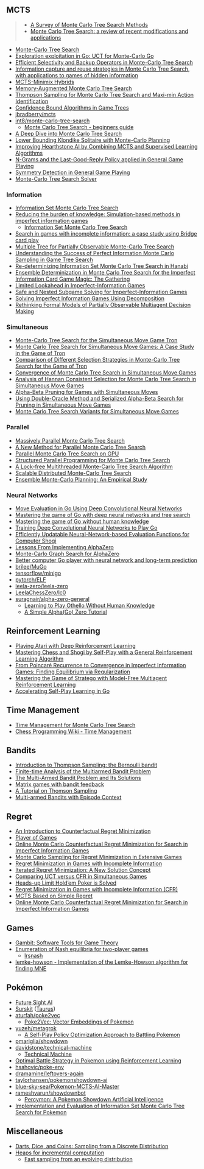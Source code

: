 ## MCTS

> - [A Survey of Monte Carlo Tree Search Methods](papers/mcts-survey.pdf)
> - [Monte Carlo Tree Search: a review of recent modifications and
  applications](papers/mcts-review.pdf)

- [Monte-Carlo Tree Search](papers/mcts.pdf)
- [Exploration exploitation in Go: UCT for Monte-Carlo Go](papers/mcts-uct.pdf)
- [Efficient Selectivity and Backup Operators in Monte-Carlo Tree Search](papers/mcts-select.pdf)
- [Information capture and reuse strategies in Monte Carlo Tree
  Search, with applications to games of hidden information](papers/icarus-epic.pdf)
- [MCTS-Minimix Hybrids](papers/mcts-minimax.pdf)
- [Memory-Augmented Monte Carlo Tree Search](papers/mcts-memory.pdf)
- [Thompson Sampling for Monte Carlo Tree Search and Maxi-min Action
  Identification](papers/mcts-thompson.pdf)
- [Confidence Bound Algorithms in Game Trees](papers/mcts-cba.pdf)
- [jbradberry/mcts](https://github.com/jbradberry/mcts)
- [int8/monte-carlo-tree-search](https://github.com/int8/monte-carlo-tree-search)
  - [Monte Carlo Tree Search - beginners
    guide](https://int8.io/monte-carlo-tree-search-beginners-guide/)
- [A Deep Dive into Monte Carlo Tree Search](https://www.moderndescartes.com/essays/deep_dive_mcts/)
- [Lower Bounding Klondike Solitaire with Monte-Carlo Planning](papers/klondike.pdf)
- [Improving Hearthstone AI by Combining MCTS and Supervised Learning
  Algorithms](papers/mcts-hearthstone.pdf)
- [N-Grams and the Last-Good-Reply Policy applied in General Game Playing](papers/mcts-ngrams.pdf)
- [Symmetry Detection in General Game Playing](papers/ggp-symmetry.pdf)
- [Monte-Carlo Tree Search Solver](papers/mcts-solver.pdf)
  
### Information

- [Information Set Monte Carlo Tree Search](papers/information-set-mcts.pdf)
- [Reducing the burden of knowledge: Simulation-based methods in imperfect information
  games](http://www.aifactory.co.uk/newsletter/2013_01_reduce_burden.htm)
  - [Information Set Monte Carlo Tree Search](https://gist.github.com/kjlubick/8ea239ede6a026a61f4d)
- [Search in games with incomplete information: a case study using Bridge card
  play](papers/bridge-study.pdf)
- [Multiple Tree for Partially Observable Monte-Carlo Tree Search](papers/multiple-pomcts.pdf)
- [Understanding the Success of Perfect Information Monte Carlo Sampling in Game Tree
  Search](papers/mcts-pimc.pdf)
- [Re-determinizing Information Set Monte Carlo Tree Search in
  Hanabi](papers/redeterminizing-ismcts.pdf)
- [Ensemble Determinization in Monte Carlo Tree Search for the Imperfect Information Card Game
  Magic: The Gathering](papers/mcts-mtg.pdf)
- [Limited Lookahead in Imperfect-Information Games](papers/lookahead.pdf)
- [Safe and Nested Subgame Solving for Imperfect-Information Games](papers/subgame-solving.pdf)
- [Solving Imperfect Information Games Using Decomposition](papers/subgame-decomposition.pdf)
- [Rethinking Formal Models of Partially Observable Multiagent Decision Making](papers/podm.pdf)

### Simultaneous

- [Monte-Carlo Tree Search for the Simultaneous Move Game Tron](papers/tron-mcts.pdf)
- [Monte Carlo Tree Search for Simultaneous Move Games: A Case Study in the Game of
  Tron](papers/tron-mcts-casestudy.pdf)
- [Comparison of Different Selection Strategies in Monte-Carlo Tree Search for the Game of
  Tron](papers/tron-mcts-comparison.pdf)
- [Convergence of Monte Carlo Tree Search in Simultaneous Move Games](papers/simulataneous-mcts.pdf)
- [Analysis of Hannan Consistent Selection for Monte Carlo Tree Search in Simultaneous Move
  Games](papers/mcts-hannan.pdf)
- [Alpha-Beta Pruning for Games with Simultaneous Moves](papers/sm-ab.pdf)
- [Using Double-Oracle Method and Serialized Alpha-Beta Search for Pruning in
  Simultaneous Move Games](papers/double-oracle-ab.pdf)
- [Monte Carlo Tree Search Variants for Simultaneous Move Games](papers/sm-mcts-variants.pdf)

### Parallel

- [Massively Parallel Monte Carlo Tree Search](papers/massively-parallel-mcts.pdf)
- [A New Method for Parallel Monte Carlo Tree Search](papers/parallel-mcts-new.pdf)
- [Parallel Monte Carlo Tree Search on GPU](papers/gpu-mcts.pdf)
- [Structured Parallel Programming for Monte Carlo Tree Search](papers/structured-parallel-mcts.pdf)
- [A Lock-free Multithreaded Monte-Carlo Tree Search Algorithm](papers/lockfree-mcts.pdf)
- [Scalable Distributed Monte-Carlo Tree Search](papers/distributed-mcts.pdf)
- [Ensemble Monte-Carlo Planning: An Empirical Study](papers/ensemble-mc.pdf)

### Neural Networks

- [Move Evaluation in Go Using Deep Convolutional Neural Networks](papers/deepmind-alphago-dcnn.pdf)
- [Mastering the game of Go with deep neural networks and tree search](papers/deepmind-alphago.pdf)
- [Mastering the game of Go without human
  knowledge](https://www.nature.com/articles/nature24270.epdf)
- [Training Deep Convolutional Neural Networks to Play Go](papers/cnn-go.pdf)
- [Efficiently Updatable Neural-Network-based Evaluation Functions for Computer
  Shogi](papers/nnue.pdf)
- [Lessons From Implementing AlphaZero](https://medium.com/oracledevs/7e36e9054191)
- [Monte-Carlo Graph Search for AlphaZero](papers/mcgs.pdf)
- [Better computer Go player with neural network and long-term
  prediction](papers/facebook-darkforest.pdf)
- [brilee/MuGo](https://github.com/brilee/MuGo)
- [tensorflow/minigo](https://github.com/tensorflow/minigo)
- [pytorch/ELF](https://github.com/pytorch/ELF)
- [leela-zero/leela-zero](https://github.com/leela-zero/leela-zero)
- [LeelaChessZero/lc0](https://github.com/LeelaChessZero/lc0)
- [suragnair/alpha-zero-general](https://github.com/suragnair/alpha-zero-general)
  - [Learning to Play Othello Without Human Knowledge](papers/othello.pdf)
  - [A Simple Alpha(Go) Zero Tutorial](https://web.stanford.edu/~surag/posts/alphazero.html)

## Reinforcement Learning

- [Playing Atari with Deep Reinforcement Learning](papers/deepmind-atari.pdf)
- [Mastering Chess and Shogi by Self-Play with a General Reinforcement Learning
  Algorithm](papers/deepmind-alphazero.pdf)
- [From Poincaré Recurrence to Convergence in Imperfect Information Games:
  Finding Equilibrium via Regularization](papers/equilibrium.pdf)
- [Mastering the Game of Stratego with Model-Free Multiagent Reinforcement
  Learning](deepmind-stratego.pdf)
- [Accelerating Self-Play Learning in Go](papers/accelerating-self-play.pdf)

## Time Management

- [Time Management for Monte Carlo Tree Search](papers/mcts-time.pdf)
- [Chess Programming Wiki - Time Management](https://www.chessprogramming.org/Time_Management)

## Bandits

- [Introduction to Thompson Sampling: the Bernoulli
  bandit](https://gdmarmerola.github.io/ts-for-bernoulli-bandit/)
- [Finite-time Analysis of the Multiarmed Bandit Problem](papers/multiarmed-bandit.pdf)
- [The Multi-Armed Bandit Problem and Its
  Solutions](https://lilianweng.github.io/posts/2018-01-23-multi-armed-bandit/)
- [Matrix games with bandit feedback](papers/matrix-bandit.pdf)
- [A Tutorial on Thomson Sampling](papers/thomson-sampling.pdf)
- [Multi-armed Bandits with Episode Context](papers/bandit-episodes.pdf)

## Regret

- [An Introduction to Counterfactual Regret Minimization](papers/cfr-intro.pdf)
- [Player of Games](papers/player-of-games.pdf)
- [Online Monte Carlo Counterfactual Regret Minimization for Search in Imperfect Information
  Games](papers/online-cfr.pdf)
- [Monte Carlo Sampling for Regret Minimization in Extensive
  Games](papers/mcts-regret-minimization.pdf)
- [Regret Minimization in Games with Incomplete Information](papers/poker-regret.pdf)
- [Iterated Regret Minimization: A New Solution Concept](papers/iterated-regret.pdf)
- [Comparing UCT versus CFR in Simultaneous Games](papers/uct-vs-cfr.pdf)
- [Heads-up Limit Hold’em Poker is Solved](papers/poker-solved.pdf)
- [Regret Minimization in Games with Incomplete Information
  (CFR)](https://nn.labml.ai/cfr/index.html)
- [MCTS Based on Simple Regret](papers/mcts-regret.pdf)
- [Online Monte Carlo Counterfactual Regret Minimization for Search in Imperfect
  Information Games](papers/mcts-crm.pdf)

## Games

- [Gambit: Software Tools for Game Theory](http://www.gambit-project.org/)
- [Enumeration of Nash equilibria for two-player games](papers/nash.pdf)
  - [lrsnash](http://cgm.cs.mcgill.ca/~avis/C/lrs.html)
- [lemke-howson - Implementation of the Lemke-Howson algorithm for finding
  MNE](https://github.com/s3rvac/lemke-howson)

## Pokémon

- [Future Sight AI](https://www.pokemonbattlepredictor.com/FSAI)
- [Surskit](https://github.com/baskuit/surskit) ([Taurus](https://github.com/baskuit/taurus))
- [aturfah/poke2vec](https://github.com/aturfah/poke2vec)
  - [Poke2Vec: Vector Embeddings of Pokemon](https://aturfah.github.io/poke2vec/)
- [yuzeh/metagrok](https://github.com/yuzeh/metagrok)
  - [A Self-Play Policy Optimization Approach to Battling Pokemon](papers/pkmn-metagrok.pdf)
- [pmariglia/showdown](https://github.com/pmariglia/showdown)
- [davidstone/technical-machine](https://github.com/davidstone/technical-machine)
  - [Technical Machine](http://doublewise.net/pokemon/)
- [Optimal Battle Strategy in Pokemon using Reinforcement Learning](papers/pkmn-rl.pdf)
- [hsahovic/poke-env](https://github.com/hsahovic/poke-env)
- [dramamine/leftovers-again](https://github.com/dramamine/leftovers-again)
- [taylorhansen/pokemonshowdown-ai](https://github.com/taylorhansen/pokemonshowdown-ai)
- [blue-sky-sea/Pokemon-MCTS-AI-Master](https://github.com/blue-sky-sea/Pokemon-MCTS-AI-Master)
- [rameshvarun/showdownbot](https://github.com/rameshvarun/showdownbot)
  - [Percymon: A Pokemon Showdown Artificial Intelligence](papers/pkmn-percymon.pdf)
- [Implementation and Evaluation of Information Set Monte Carlo Tree Search for
  Pokemon](papers/pkmn-ismcts.pdf)

## Miscellaneous

- [Darts, Dice, and Coins: Sampling from a Discrete
  Distribution](https://www.keithschwarz.com/darts-dice-coins/)
- [Heaps for incremental
  computation](http://timvieira.github.io/blog/post/2016/11/21/heaps-for-incremental-computation/)
  - [Fast sampling from an evolving
    distribution](https://gist.github.com/timvieira/da31b56436045a3122f5adf5aafec515)
